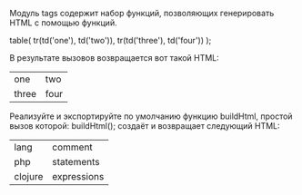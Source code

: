 Модуль tags содержит набор функций, позволяющих генерировать HTML с помощью функций.

table(
  tr(td('one'), td('two')),
  tr(td('three'), td('four'))
);

В результате вызовов возвращается вот такой HTML:

<table>
  <tr>
    <td>one</td>
    <td>two</td>
  </tr>
  <tr>
    <td>three</td>
    <td>four</td>
  </tr>
</table>

Реализуйте и экспортируйте по умолчанию функцию buildHtml, простой вызов которой: 
buildHtml();
создаёт и возвращает следующий HTML:

<table>
  <tr>
    <td>lang</td>
    <td>comment</td>
  </tr>
  <tr>
    <td>php</td>
    <td>statements</td>
  </tr>
  <tr>
    <td>clojure</td>
    <td>expressions</td>
  </tr>
</table>